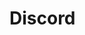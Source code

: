 <!-- generated by markdown-notes-tree -->

# Discord

<!-- optional markdown-notes-tree directory description starts here -->

<!-- optional markdown-notes-tree directory description ends here -->


